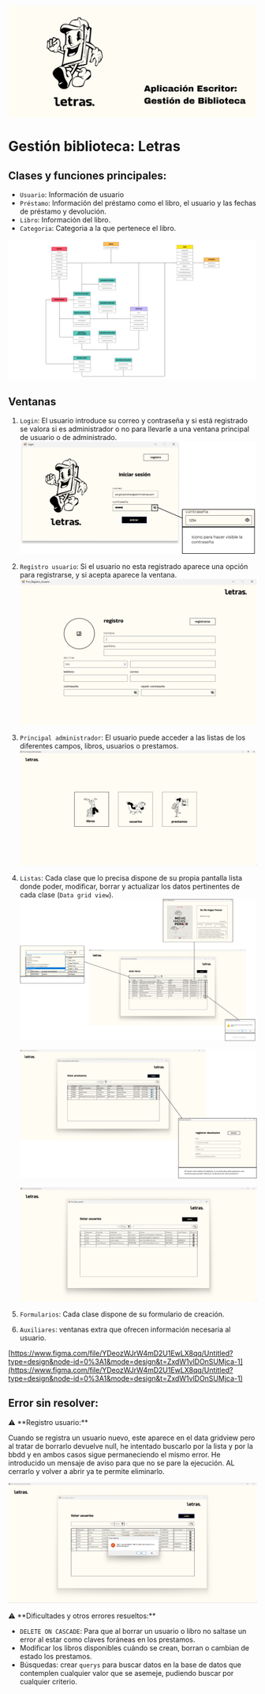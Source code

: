 ![Aplicación Escritor Gestión de Biblioteca.png](Untitled%20f21944cc385643169095429fecbc6dae/Aplicacin_Escritor_Gestin_de_Biblioteca.png)

# Gestión biblioteca: Letras
## Clases y funciones principales:

- `Usuario`: Información de usuario
- `Préstamo`: Información del préstamo como el libro, el usuario y las fechas de préstamo y devolución.
- `Libro`: Información del libro.
- `Categoria`: Categoria a la que pertenece el libro.

![Imagen (1).png](Untitled%20f21944cc385643169095429fecbc6dae/Imagen_(1).png)

## Ventanas

1. `Login`: El usuario introduce su correo y contraseña y si está registrado se valora si es administrador o no para llevarle a una ventana principal de usuario o de administrado.
   ![Login](https://github.com/sandraEstlo/gestion_biblioteca_admin/blob/main/imagenes/Login.png)
   
2. `Registro usuario`: Si el usuario no esta registrado aparece una opción para registrarse, y si acepta aparece la ventana.
   ![Registro](https://github.com/sandraEstlo/gestion_biblioteca_admin/blob/main/imagenes/Registro%20usuario.png)
   
3. `Principal administrador`: El usuario puede acceder a las listas de los diferentes campos, libros, usuarios o prestamos.
   ![Registro](https://github.com/sandraEstlo/gestion_biblioteca_admin/blob/main/imagenes/Principal%20Administrador.png)
   
6. `Listas`: Cada clase que lo precisa dispone de su propia pantalla lista donde poder, modificar, borrar y actualizar los datos pertinentes de cada clase (`Data grid view`).
   ![Imagen (1).png](https://github.com/sandraEstlo/gestion_biblioteca_admin/blob/main/imagenes/Listar%20libros.png)

   ![Imagen (1).png](https://github.com/sandraEstlo/gestion_biblioteca_admin/blob/main/imagenes/Listar%20prestamos.png)

   ![Imagen (1).png](https://github.com/sandraEstlo/gestion_biblioteca_admin/blob/main/imagenes/Liastar%20usuarios.png)
   
8. `Formularios`: Cada clase dispone de su formulario de creación.
9. `Auxiliares`: ventanas extra que ofrecen información necesaria al usuario.

[https://www.figma.com/file/YDeozWJrW4mD2U1EwLX8qq/Untitled?type=design&node-id=0%3A1&mode=design&t=ZxdW1vlDOnSUMjca-1](https://www.figma.com/file/YDeozWJrW4mD2U1EwLX8qq/Untitled?type=design&node-id=0%3A1&mode=design&t=ZxdW1vlDOnSUMjca-1)

## Error sin resolver:

<aside>
⚠️ **Registro usuario:**

Cuando se registra un usuario nuevo, este aparece en el data gridview pero al tratar de borrarlo devuelve null, he intentado buscarlo por la lista y por la bbdd y en ambos casos sigue permaneciendo el mismo error. He introducido un mensaje de aviso para que no se pare la ejecución. AL cerrarlo y volver a abrir ya te permite eliminarlo.

</aside>

![error1.PNG](Untitled%20f21944cc385643169095429fecbc6dae/error1.png)

<aside>
⚠️ **Dificultades y otros errores resueltos:**

- `DELETE ON CASCADE`: Para que al borrar un usuario o libro no saltase un error al estar como claves foráneas en los prestamos.
- Modificar los libros disponibles cuándo se crean, borran o cambian de estado los prestamos.
- Búsquedas: crear `querys` para buscar datos en la base de datos que contemplen cualquier valor que se asemeje, pudiendo buscar por cualquier criterio.
</aside>
